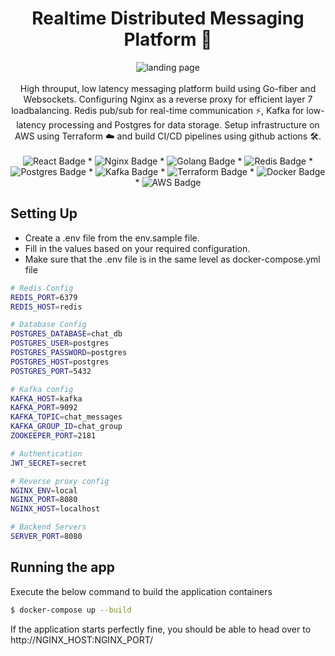 
<div align="center">
<!--   <a href="https://github.com/JoyalAJohney/Distributed-Chat-Backend/">
    <img src="https://raw.githubusercontent.com/othneildrew/Best-README-Template/master/images/logo.png" alt="Logo" width="80" height="80">
  </a> -->

  <h1 align="center">Realtime Distributed Messaging Platform 🚀</h1>
  <img src="https://raw.githubusercontent.com/JoyalAJohney/Realtime-Distributed-Chat/main/assets/babylon.png" alt="landing page">

  <div align="center">
    <br/>
    High throuput, low latency messaging platform build using Go-fiber and Websockets. Configuring Nginx as a reverse proxy for efficient layer 7 loadbalancing. Redis pub/sub for real-time communication ⚡, Kafka for low-latency processing and Postgres for data storage. Setup infrastructure on AWS using Terraform ☁️ and build CI/CD pipelines using github actions 🛠️.
  </div>

  <br />

  <img src="https://img.shields.io/badge/React-20232A?style=for-the-badge&logo=react&logoColor=61DAFB" alt="React Badge">
  *
  <img src="https://img.shields.io/badge/nginx-%23009639.svg?style=for-the-badge&logo=nginx&logoColor=white" alt="Nginx Badge">
  *
  <img src="https://img.shields.io/badge/Go-00ADD8?style=for-the-badge&logo=go&logoColor=white" alt="Golang Badge">
  *
  <img src="https://img.shields.io/badge/redis-%23DD0031.svg?&style=for-the-badge&logo=redis&logoColor=white" alt="Redis Badge">
  *
  <img src="https://img.shields.io/badge/postgres-%23316192.svg?style=for-the-badge&logo=postgresql&logoColor=white" alt="Postgres Badge">
  *
  <img src="https://img.shields.io/badge/Apache%20Kafka-000?style=for-the-badge&logo=apachekafka" alt="Kafka Badge">
  *
  <img src="https://img.shields.io/badge/terraform-%235835CC.svg?style=for-the-badge&logo=terraform&logoColor=white" alt="Terraform Badge">
  *
  <img src="https://img.shields.io/badge/docker-%230db7ed.svg?style=for-the-badge&logo=docker&logoColor=white" alt="Docker Badge">
  *
  <img src="https://img.shields.io/badge/AWS-%23FF9900.svg?style=for-the-badge&logo=amazon-aws&logoColor=white" alt="AWS Badge">

</div>


  

## Setting Up

* Create a .env file from the env.sample file.
* Fill in the values based on your required configuration.
* Make sure that the .env file is in the same level as docker-compose.yml file
  
```bash
# Redis Config
REDIS_PORT=6379
REDIS_HOST=redis

# Database Config
POSTGRES_DATABASE=chat_db
POSTGRES_USER=postgres
POSTGRES_PASSWORD=postgres
POSTGRES_HOST=postgres
POSTGRES_PORT=5432

# Kafka config
KAFKA_HOST=kafka
KAFKA_PORT=9092
KAFKA_TOPIC=chat_messages
KAFKA_GROUP_ID=chat_group
ZOOKEEPER_PORT=2181

# Authentication
JWT_SECRET=secret

# Reverse proxy config
NGINX_ENV=local
NGINX_PORT=8080
NGINX_HOST=localhost

# Backend Servers
SERVER_PORT=8080
```

## Running the app

Execute the below command to build the application containers
```bash
$ docker-compose up --build
```
If the application starts perfectly fine, you should be able to head over to http://NGINX_HOST:NGINX_PORT/
